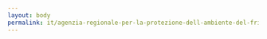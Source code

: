 ```yaml
---
layout: body
permalink: it/agenzia-regionale-per-la-protezione-dell-ambiente-del-friuli-venezia-giulia/
---
```


